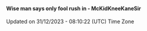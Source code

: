 #### Wise man says only fool rush in - McKidKneeKaneSir
Updated on 31/12/2023 - 08:10:22 (UTC) Time Zone
